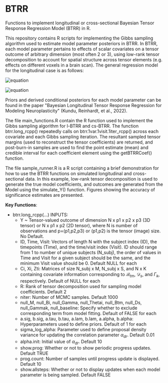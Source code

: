 # BTRR
Functions to implement longitudinal or cross-sectional Bayesian Tensor Response Regression Model (BTRR) in R.

This repository contains R scripts for implementing the Gibbs sampling algorithm used to estimate model parameter posteriors in BTRR. In BTRR, each model parameter pertains to effects of scalar covariates on a tensor outcome of arbitrary dimension (most often 2 or 3), using low-rank tensor decomposition to account for spatial structure across tensor elements (e.g. effects on different voxels in a brain scan). The general regression model for the longitudinal case is as follows:

![equation](https://latex.codecogs.com/svg.image?\mathcal{Y}_{ti}=\mathcal{M}&plus;B_i&plus;(\Gamma&plus;\Theta_i)\times&space;\mathcal{T}_{ti}&plus;\sum_{m=1}^M&space;\mathcal{B}_{tm}&space;c_{i,m}&plus;\sum_{s=1}^S&space;\mathcal{D}_s&space;x_{i,s}&plus;\sum_{k=1}^K&space;\Gamma_k&space;z_{ti,k}&plus;\epsilon_{ti})

![equation](https://latex.codecogs.com/svg.image?\epsilon_{ti}\sim&space;\mathcal{N}(0,\sigma_{ti}^2))

Priors and derived conditional posteriors for each model parameter can be found in the paper "Bayesian Longitudinal Tensor Response Regression for Modeling
Neuroplasticity" (Kundu, Reinhardt, et al., 2022).

The file main_functions.R contain the R function used to implement the Gibbs sampling algorithm for l-BTRR and cs-BTRR. The function btrr.long_rcpp() repeatedly calls on btrr.1var.1visit.1iter_rcpp() across each covariate and each Gibbs sampling iteration. The resultant sampled tensor margins (used to reconstruct the tensor coefficients) are returned, and post-burn-in samples are used to find the point estimate (mean) and credible interval for each coefficient element using the getBTRRCoef() function.

The file sample_runner.R is a R script containing a brief demonstration for how to use the BTRR functions on simulated longitudinal and cross-sectional data. In this example, low-rank tensor decomposition is used to generate the true model coefficients, and outcomes are generated from the Model using the simulate_Y() function. Figures showing the accuracy of significance estimates are presented.

**Key Functions**:
- btrr.long_rcpp(...) INPUTS:
  - Y ~ Tensor-valued outcome of dimension N x p1 x p2 x p3 (3D tensor) or N x p1 x p2 (2D tensor), where N is number of observations and p=(p1,p2,p3) or (p1,p2) is the tensor (image) size. No Default.
  - ID, Time, Visit: Vectors of length N with the subject index (ID), the timepoints (Time), and the time/visit index (Visit). ID should range from 1 to number of unique subjects (N_subj), the order of values in Time and Visit for a given subject should be the same, and the minimum Visit value should be 0. Default NULL for each
  - Ci, Xi, Zti: Matrices of size N_subj x M, N_subj x S, and N x K containing covariate information corresponding to $\mathcal{B}_{tm}$, $\mathcal{D}_s$, and $\Gamma_k$, respectively. Default of NULL for each
  - R: Rank of tensor decomposition used for sampling model coefficients. Default 2
  - niter: Number of MCMC samples. Default 1000
  - null_M, null_Bi, null_Gamma, null_Thetai, null_Btm, null_Ds, null_Gammak, null_baseline: Specify whether to exclude corresponding term from model fitting. Default of FALSE for each
  - a.sig, b.sig, a.tau, b.tau, a.lam, b.lam, a.alpha, b.alpha: Hyperparameters used to define priors. Default of 1 for each
  - sigma_log_alpha: Parameter used to define proposal density variance for updating the correlation parameter $\alpha_{dr}$. Default 0.01
  - alpha.init: Initial value of $\alpha_{dr}$. Default 10
  - show.prog: Whether or not to show periodic progress updates. Default TRUE
  - prog.count: Number of samples until progress update is displayed. Default 10
  - show.allsteps: Whether or not to display updates when each model parameter is being sampled. Default FALSE
